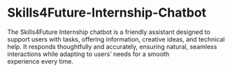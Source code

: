 # Skills4Future-Internship-Chatbot
The Skills4Future Internship chatbot is a friendly assistant designed to support users with tasks, offering information, creative ideas, and technical help. It responds thoughtfully and accurately, ensuring natural, seamless interactions while adapting to users’ needs for a smooth experience every time.
